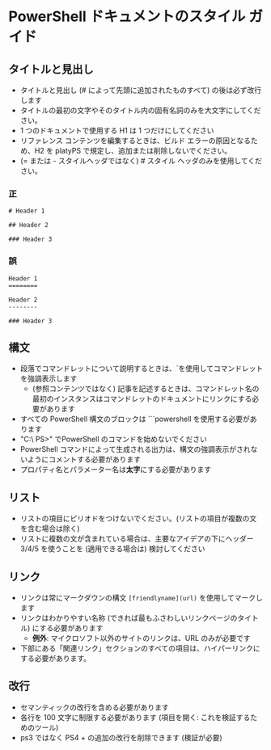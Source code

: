 # <a name="style-guide-for-powershell-docs"></a>PowerShell ドキュメントのスタイル ガイド


## <a name="titlesheadings"></a>タイトルと見出し

* タイトルと見出し (\# によって先頭に追加されたものすべて) の後は必ず改行します
* タイトルの最初の文字やそのタイトル内の固有名詞のみを大文字にしてください。
* 1 つのドキュメントで使用する H1 は 1 つだけにしてください
* リファレンス コンテンツを編集するときは、ビルド エラーの原因となるため、H2 を platyPS で規定し、追加または削除しないでください。
* (= または \- スタイルヘッダではなく) \# スタイル ヘッダのみを使用してください。

### <a name="correct"></a>正

```
# Header 1

## Header 2

### Header 3

```

### <a name="incorrect"></a>誤

```
Header 1
========

Header 2
--------

### Header 3
```

## <a name="syntax"></a>構文

* 段落でコマンドレットについて説明するときは、\`を使用してコマンドレットを強調表示します
  * (参照コンテンツではなく) 記事を記述するときは、コマンドレット名の最初のインスタンスはコマンドレットのドキュメントにリンクにする必要があります
* すべての PowerShell 構文のブロックは &#96;&#96;&#96;powershell を使用する必要があります
* "C:\ PS>" でPowerShell のコマンドを始めないでください
* PowerShell コマンドによって生成される出力は、構文の強調表示がされないようにコメントする必要があります
* プロパティ名とパラメーター名は**太字**にする必要があります


## <a name="lists"></a>リスト

* リストの項目にピリオドをつけないでください。(リストの項目が複数の文を含む場合は除く)
* リストに複数の文が含まれている場合は、主要なアイデアの下にヘッダー 3/4/5 を使うことを (適用できる場合は) 検討してください

## <a name="links"></a>リンク

* リンクは常にマークダウンの構文 `[friendlyname](url)` を使用してマークします
* リンクはわかりやすい名称 (できれば最もふさわしいリンクページのタイトル) にする必要があります
  * **例外**: マイクロソフト以外のサイトのリンクは、URL のみが必要です
* 下部にある「関連リンク」セクションのすべての項目は、ハイパーリンクにする必要があります。 

## <a name="line-breaks"></a>改行

* セマンティックの改行を含める必要があります
* 各行を 100 文字に制限する必要があります (項目を開く: これを検証するためのツール)
* ps3 ではなく PS4 + の追加の改行を削除できます (検証が必要)
